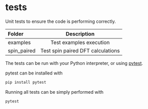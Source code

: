 # tests

Unit tests to ensure the code is performing correctly.

| Folder | Description |
| :- | :-: |
| examples | Test examples execution |
| spin_paired | Test spin paired DFT calculations |

The tests can be run with your Python interpreter, or using [pytest](https://docs.pytest.org/).

pytest can be installed with

```bash
pip install pytest
```

Running all tests can be simply performed with

```bash
pytest
```
